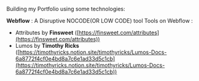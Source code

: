 Building my Portfolio using some technologies:

**Webflow** : A Disruptive NOCODE(OR LOW CODE) tool Tools on Webflow :

- Attributes by **Finsweet** ([https://finsweet.com/attributes](https://finsweet.com/attributes))
- Lumos by **Timothy Ricks** ([https://timothyricks.notion.site/timothyricks/Lumos-Docs-6a8772f4cf0e4bd8a7c6e1ad33d5c1cb](https://timothyricks.notion.site/timothyricks/Lumos-Docs-6a8772f4cf0e4bd8a7c6e1ad33d5c1cb))

